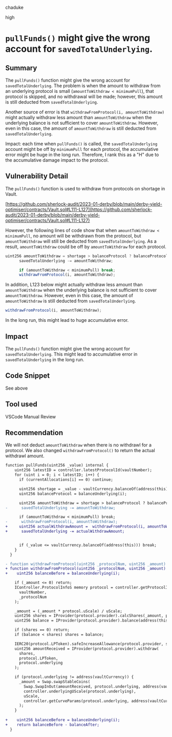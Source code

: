 chaduke

high

# ``pullFunds()`` might give the wrong account for ``savedTotalUnderlying``.

## Summary
The ``pullFunds()`` function might give the wrong account for ``savedTotalUnderlying``.  The problem is when the amount to withdraw from an underlying protocol is small (``amountToWithdraw < minimumPull``), that protocol is skipped, and no withdrawal will be made; however, this amount is still deducted from ``savedTotalUnderlying``.

Another source of error is that ``withdrawFromProtocol(i, amountToWithdraw)`` might actually withdraw less amount than ``amountToWithdraw`` when the underlying balance is not sufficient to cover ``amountToWithdraw``. However, even in this case, the amount of ``amountToWithdraw``  is still deducted from ``savedTotalUnderlying``.

Impact: each time when ``pullFunds()`` is called, the ``savedTotalUnderlying`` account might be off by ``minimumPull`` for each protocol, the accumulative error might be huge in the long run. Therefore, I rank this as a "H" due to the accumulative damage impact to the protocol. 
 

## Vulnerability Detail
The ``pullFunds()`` function is used to withdraw from protocols on shortage in Vault.

[https://github.com/sherlock-audit/2023-01-derby/blob/main/derby-yield-optimiser/contracts/Vault.sol#L111-L127](https://github.com/sherlock-audit/2023-01-derby/blob/main/derby-yield-optimiser/contracts/Vault.sol#L111-L127)

However, the following lines of code show that when ``amountToWithdraw < minimumPull``, no amount will be withdrawn from the protocol, but ``amountToWithdraw`` will still be deducted from 
``savedTotalUnderlying``. As a result,  ``amountToWithdraw`` could be off by ``amountToWithdraw`` for each protocol. 

```javascript
uint256 amountToWithdraw = shortage > balanceProtocol ? balanceProtocol : shortage;
      savedTotalUnderlying -= amountToWithdraw;

      if (amountToWithdraw < minimumPull) break;
      withdrawFromProtocol(i, amountToWithdraw);
```
In addition, L123 below might actually withdraw less amount than ``amountToWithdraw`` when the underlying balance is not sufficient to cover ``amountToWithdraw``. However, even in this case, the amount of ``amountToWithdraw``  is still deducted from ``savedTotalUnderlying``.

```javascript
withdrawFromProtocol(i, amountToWithdraw);
```
In the long run, this might lead to huge accumulative error. 

## Impact
The ``pullFunds()`` function might give the wrong account for ``savedTotalUnderlying``. This might lead to accumulative error in ``savedTotalUnderlying`` in the long run.

## Code Snippet
See above

## Tool used
VSCode
Manual Review

## Recommendation
We will not deduct ``amountToWithdraw``  when there is no withdrawl for a protocol. We also changed ``withdrawFromProtocol()`` to return the actual withdrawl amount.

```diff
function pullFunds(uint256 _value) internal {
    uint256 latestID = controller.latestProtocolId(vaultNumber);
    for (uint i = 0; i < latestID; i++) {
      if (currentAllocations[i] == 0) continue;

      uint256 shortage = _value - vaultCurrency.balanceOf(address(this));
      uint256 balanceProtocol = balanceUnderlying(i);

      uint256 amountToWithdraw = shortage > balanceProtocol ? balanceProtocol : shortage;
-      savedTotalUnderlying -= amountToWithdraw;

      if (amountToWithdraw < minimumPull) break;
-      withdrawFromProtocol(i, amountToWithdraw);
+     uint256 actualWithdrawAmount =  withdrawFromProtocol(i, amountToWithdraw);
+      savedTotalUnderlying -= actualWithdrawAmount;


      if (_value <= vaultCurrency.balanceOf(address(this))) break;
    }
  }

- function withdrawFromProtocol(uint256 _protocolNum, uint256 _amount) internal 
+ function withdrawFromProtocol(uint256 _protocolNum, uint256 _amount) internal  returns(uint256 actualWithdrawAmount) {
+    uint256 balanceBefore = balanceUnderlying(i);

    if (_amount <= 0) return;
    IController.ProtocolInfoS memory protocol = controller.getProtocolInfo(
      vaultNumber,
      _protocolNum
    );

    _amount = (_amount * protocol.uScale) / uScale;
    uint256 shares = IProvider(protocol.provider).calcShares(_amount, protocol.LPToken);
    uint256 balance = IProvider(protocol.provider).balance(address(this), protocol.LPToken);

    if (shares == 0) return;
    if (balance < shares) shares = balance;

    IERC20(protocol.LPToken).safeIncreaseAllowance(protocol.provider, shares);
    uint256 amountReceived = IProvider(protocol.provider).withdraw(
      shares,
      protocol.LPToken,
      protocol.underlying
    );

    if (protocol.underlying != address(vaultCurrency)) {
      _amount = Swap.swapStableCoins(
        Swap.SwapInOut(amountReceived, protocol.underlying, address(vaultCurrency)),
        controller.underlyingUScale(protocol.underlying),
        uScale,
        controller.getCurveParams(protocol.underlying, address(vaultCurrency))
      );
    }
   
+    uint256 balanceBefore = balanceUnderlying(i);
+    return balanceBefore - balanceAfter;
  }
```